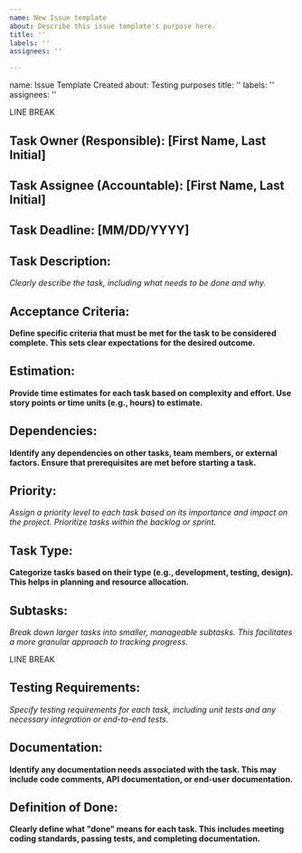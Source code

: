 ```yaml
---
name: New Issue template
about: Describe this issue template's purpose here.
title: ''
labels: ''
assignees: ''

---
```


name: Issue Template Created
about: Testing purposes
title: ''
labels: ''
assignees: ''

LINE BREAK

## Task Owner (Responsible): [First Name, Last Initial]

## Task Assignee (Accountable): [First Name, Last Initial]

## Task Deadline: [MM/DD/YYYY]

## Task Description:

*Clearly describe the task, including what needs to be done and why.*

## Acceptance Criteria:

**Define specific criteria that must be met for the task to be considered complete. This sets clear expectations for the desired outcome.**

## Estimation:

**Provide time estimates for each task based on complexity and effort. Use story points or time units (e.g., hours) to estimate.**

## Dependencies:

**Identify any dependencies on other tasks, team members, or external factors. Ensure that prerequisites are met before starting a task.**

## Priority:

*Assign a priority level to each task based on its importance and impact on the project. Prioritize tasks within the backlog or sprint.*

## Task Type:

**Categorize tasks based on their type (e.g., development, testing, design). This helps in planning and resource allocation.**

## Subtasks:

*Break down larger tasks into smaller, manageable subtasks. This facilitates a more granular approach to tracking progress.*

LINE BREAK

## Testing Requirements:

*Specify testing requirements for each task, including unit tests and any necessary integration or end-to-end tests.*

## Documentation:

**Identify any documentation needs associated with the task. This may include code comments, API documentation, or end-user documentation.**

## Definition of Done:

**Clearly define what "done" means for each task. This includes meeting coding standards, passing tests, and completing documentation.**
